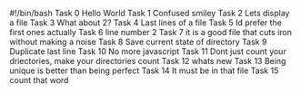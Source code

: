 #!/bin/bash
Task 0 Hello World
Task 1 Confused smiley
Task 2 Lets display a file
Task 3 What about 2?
Task 4 Last lines of a file
Task 5 Id prefer the first ones actually
Task 6 line number 2
Task 7 it is a good file that cuts iron without making a noise
Task 8 Save current state of directory
Task 9 Duplicate last line
Task 10 No more javascript
Task 11 Dont just count your driectories, make your directories count
Task 12 whats new
Task 13 Being unique is better than being perfect
Task 14 It must be in that file
Task 15 count that word

